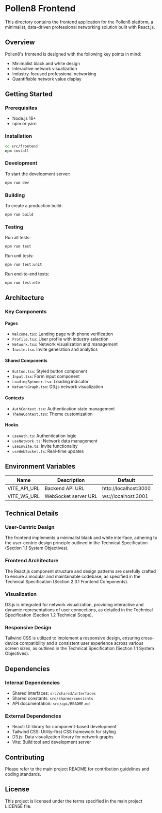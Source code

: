 # Pollen8 Frontend

This directory contains the frontend application for the Pollen8 platform, a minimalist, data-driven professional networking solution built with React.js.

## Overview

Pollen8's frontend is designed with the following key points in mind:
- Minimalist black and white design
- Interactive network visualization
- Industry-focused professional networking
- Quantifiable network value display

## Getting Started

### Prerequisites

- Node.js 16+
- npm or yarn

### Installation

```bash
cd src/frontend
npm install
```

### Development

To start the development server:

```bash
npm run dev
```

### Building

To create a production build:

```bash
npm run build
```

### Testing

Run all tests:

```bash
npm run test
```

Run unit tests:

```bash
npm run test:unit
```

Run end-to-end tests:

```bash
npm run test:e2e
```

## Architecture

### Key Components

#### Pages

- `Welcome.tsx`: Landing page with phone verification
- `Profile.tsx`: User profile with industry selection
- `Network.tsx`: Network visualization and management
- `Invite.tsx`: Invite generation and analytics

#### Shared Components

- `Button.tsx`: Styled button component
- `Input.tsx`: Form input component
- `LoadingSpinner.tsx`: Loading indicator
- `NetworkGraph.tsx`: D3.js network visualization

#### Contexts

- `AuthContext.tsx`: Authentication state management
- `ThemeContext.tsx`: Theme customization

#### Hooks

- `useAuth.ts`: Authentication logic
- `useNetwork.ts`: Network data management
- `useInvite.ts`: Invite functionality
- `useWebSocket.ts`: Real-time updates

## Environment Variables

| Name | Description | Default |
|------|-------------|---------|
| VITE_API_URL | Backend API URL | http://localhost:3000 |
| VITE_WS_URL | WebSocket server URL | ws://localhost:3001 |

## Technical Details

### User-Centric Design

The frontend implements a minimalist black and white interface, adhering to the user-centric design principle outlined in the Technical Specification (Section 1.1 System Objectives).

### Frontend Architecture

The React.js component structure and design patterns are carefully crafted to ensure a modular and maintainable codebase, as specified in the Technical Specification (Section 2.3.1 Frontend Components).

### Visualization

D3.js is integrated for network visualization, providing interactive and dynamic representations of user connections, as detailed in the Technical Specification (Section 1.2 Technical Scope).

### Responsive Design

Tailwind CSS is utilized to implement a responsive design, ensuring cross-device compatibility and a consistent user experience across various screen sizes, as outlined in the Technical Specification (Section 1.1 System Objectives).

## Dependencies

### Internal Dependencies

- Shared interfaces: `src/shared/interfaces`
- Shared constants: `src/shared/constants`
- API documentation: `src/api/README.md`

### External Dependencies

- React: UI library for component-based development
- Tailwind CSS: Utility-first CSS framework for styling
- D3.js: Data visualization library for network graphs
- Vite: Build tool and development server

## Contributing

Please refer to the main project README for contribution guidelines and coding standards.

## License

This project is licensed under the terms specified in the main project LICENSE file.